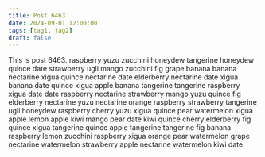 ```yaml
---
title: Post 6463
date: 2024-09-01 12:00:00
tags: [tag1, tag2]
draft: false
---
```

This is post 6463.
raspberry
yuzu
zucchini
honeydew
tangerine
honeydew
quince
date
strawberry
ugli
mango
zucchini
fig
grape
banana
banana
nectarine
xigua
quince
nectarine
date
elderberry
nectarine
date
xigua
banana
date
quince
xigua
apple
banana
tangerine
tangerine
raspberry
xigua
date
date
raspberry
nectarine
strawberry
mango
yuzu
quince
fig
elderberry
nectarine
yuzu
nectarine
orange
raspberry
strawberry
tangerine
ugli
honeydew
raspberry
cherry
yuzu
xigua
quince
pear
watermelon
xigua
apple
lemon
apple
kiwi
mango
pear
date
kiwi
quince
cherry
elderberry
fig
quince
xigua
tangerine
quince
apple
tangerine
tangerine
fig
banana
raspberry
lemon
zucchini
raspberry
xigua
orange
pear
watermelon
grape
nectarine
watermelon
strawberry
apple
nectarine
watermelon
kiwi
date
